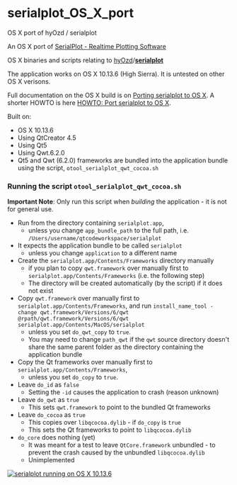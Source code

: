 # serialplot_OS_X_port
OS X port of hyOzd / serialplot

An OS X port of [SerialPlot - Realtime Plotting Software](https://hackaday.io/project/5334-serialplot-realtime-plotting-software)

OS X binaries and scripts relating to [hyOzd](https://github.com/hyOzd)/[**serialplot**](https://github.com/hyOzd/serialplot)

The application works on OS X 10.13.6 (High Sierra). It is untested on other OS X verisons.

Full documentation on the OS X build is on [Porting serialplot to OS X](https://gr33nonline.wordpress.com/2021/08/03/porting-serialplot-to-os-x/).  A shorter HOWTO is here [HOWTO: Port serialplot to OS X](https://gr33nonline.wordpress.com/2021/08/13/howto-port-serialplot-to-os-x/).

Built on:
 - OS X 10.13.6
 - Using QtCreator 4.5
 - Using Qt5
 - Using Qwt.6.2.0
 - Qt5 and Qwt (6.2.0) frameworks are bundled into the application bundle using the script, `otool_serialplot_qwt_cocoa.sh`


### Running the script `otool_serialplot_qwt_cocoa.sh`

**Important Note**: Only run this script when *building* the application - it is not for general use.

 - Run from the directory containing `serialplot.app`,
   - unless you change `app_bundle_path` to the full path, i.e. `/Users/username/qtcodeworkspace/serialplot`
 - It expects the application bundle to be called `serialplot`
   - unless you change `application` to a different name
 - Create the `serialplot.app/Contents/Frameworks` directory manually
   - if you plan to copy `qwt.framework` over manually first to `serialplot.app/Contents/Frameworks` (i.e. the following step)
   - The directory will be created automatically (by the script) if it does not exist
 - Copy `qwt.framework` over manually first to `serialplot.app/Contents/Frameworks`, and run `install_name_tool -change qwt.framework/Versions/6/qwt @rpath/qwt.framework/Versions/6/qwt serialplot.app/Contents/MacOS/serialplot`
   - unless you set `do_qwt_copy` to `true`.
   - You may need to change `path_qwt` if the `qwt` source directory doesn't share the same parent folder as the directory containing the application bundle
 - Copy the Qt frameworks over manually first to `serialplot.app/Contents/Frameworks`,
   - unless you set `do_copy` to `true`.
 - Leave `do_id` as `false`
   - Setting the `-id` causes the application to crash (reason unknown)
 - Leave `do_qwt` as `true`
   - This sets `qwt.framework` to point to the bundled Qt frameworks
 - Leave `do_cocoa` as `true`
   - This copies over `libqcocoa.dylib` - if `do_copy` is `true`
   - This sets the Qt frameworks to point to `libqcocoa.dylib`
 - `do_core` does nothing (yet)
   - It was meant for a test to leave `QtCore.framework` unbundled - to prevent the crash caused by the unbundled `libqcocoa.dylib`
   - Unimplemented


[![serialplot running on OS X 10.13.6][1]][1]


  [1]: https://gr33nonline.files.wordpress.com/2021/08/serialplot-ported-screenshot.png "serialplot running on OS X 10.13.6"
